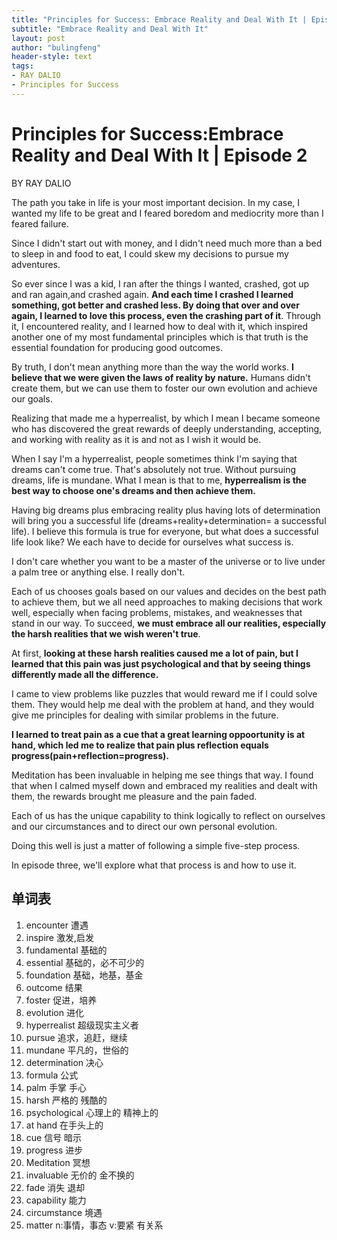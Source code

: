 ```yaml
---
title: "Principles for Success: Embrace Reality and Deal With It | Episode 2"
subtitle: "Embrace Reality and Deal With It"
layout: post
author: "bulingfeng"
header-style: text
tags:
- RAY DALIO
- Principles for Success
---
```


# Principles for Success:Embrace Reality and Deal With It | Episode 2

BY RAY DALIO

The path you take in life is your most important decision. In my case, I wanted my life to be great and I feared boredom and mediocrity more than I feared failure. 

Since I didn't start out with money, and I didn't need much more than a bed to sleep in and food to eat, I could skew my decisions to pursue my adventures.

So ever since I was a kid, I ran after the things I wanted, crashed, got up and ran again,and crashed again. **And each time I crashed I learned something, got better and crashed less. By doing that over and over again, I learned to love this process, even the crashing part of it**. Through it, I encountered reality, and I learned how to deal with it, which inspired another one of my most fundamental principles which is that truth is the essential foundation for producing good outcomes.

By truth, I don't mean anything more than the way the world works. **I believe that we were given the laws of reality by nature.** Humans didn't create them, but we can use them to foster our own evolution and achieve our goals.

Realizing that made me a hyperrealist, by which I mean I became someone who has discovered the great rewards of deeply understanding, accepting, and working with reality as it is and not as I wish it would be.

When I say I'm a hyperrealist, people sometimes think I'm saying that dreams can't come true. That's absolutely not true. Without pursuing dreams, life is mundane. What I mean is that to me, **hyperrealism is the best way to choose one's dreams and then achieve them.**

Having big dreams plus embracing reality plus having lots of determination will bring you a successful life (dreams+reality+determination= a successful life). I believe this formula is true for everyone, but what does a successful life look like? We each have to decide for ourselves what success is.

I don't care whether you want to be a master of the universe or to live under a palm tree or anything else. I really don't.

Each of us chooses goals based on our values and decides on the best path to achieve them, but we all need approaches to making decisions that work well, especially when facing problems, mistakes, and weaknesses that stand in our way. To succeed, **we must embrace all our realities, especially the harsh realities that we wish weren't true**.

At first, **looking at these harsh realities caused me a lot of pain, but I learned that this pain was just psychological and that by seeing things differently made all the difference.** 

I came to view problems like puzzles that would reward me if I could solve them. They would help me deal with the problem at hand, and they would give me principles for dealing with similar problems in the future.

**I learned to treat pain as a cue that a great learning oppoortunity is at hand, which led me to realize that pain plus reflection equals progress(pain+reflection=progress).**

Meditation has been invaluable in helping me see things that way. I found that when I calmed myself down and embraced my realities and dealt with them, the rewards brought me pleasure and the pain faded.

Each of us has the unique capability to think logically to reflect on ourselves and our circumstances and to direct our own personal evolution.

Doing this well is just a matter of following  a simple five-step process.

In episode three, we'll explore what that process is and how to use it.

## 单词表

1. encounter 遭遇
2. inspire 激发,启发
3. fundamental 基础的
4. essential 基础的，必不可少的
5. foundation 基础，地基，基金
6. outcome 结果
7. foster 促进，培养
8. evolution 进化
9. hyperrealist 超级现实主义者
10. pursue 追求，追赶，继续
11. mundane 平凡的，世俗的
12. determination 决心
13. formula 公式
14. palm 手掌 手心
15. harsh 严格的 残酷的
16. psychological 心理上的  精神上的
17. at hand 在手头上的
18. cue 信号 暗示
19. progress 进步
20. Meditation 冥想
21. invaluable 无价的 金不换的
22. fade 消失 退却
23. capability 能力
24. circumstance 境遇
25. matter n:事情，事态   v:要紧 有关系